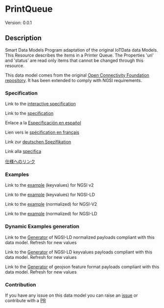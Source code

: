 # PrintQueue
Version: 0.0.1

## Description 

Smart Data Models Program adaptation of the original IoTData data Models. This Resource describes the items in a Printer Queue. The Properties 'uri' and 'status' are read only items that cannot be changed through this resource.

This data model comes from the original [Open Connectivity Foundation repository](https://github.com/openconnectivityfoundation/IoTDataModels). It has been extended to comply with NGSI requirements.
### Specification

Link to the [interactive specification](https://swagger.lab.fiware.org/?url=https://smart-data-models.github.io/dataModel.OCF/PrintQueue/swagger.yaml)

Link to the [specification](https://github.com/smart-data-models/dataModel.OCF/blob/master/PrintQueue/doc/spec.md)

Enlace a la [Especificación en español](https://github.com/smart-data-models/dataModel.OCF/blob/master/PrintQueue/doc/spec_ES.md)

Lien vers le [spécification en français](https://github.com/smart-data-models/dataModel.OCF/blob/master/PrintQueue/doc/spec_FR.md)

Link zur [deutschen Spezifikation](https://github.com/smart-data-models/dataModel.OCF/blob/master/PrintQueue/doc/spec_DE.md)

Link alla [specifica](https://github.com/smart-data-models/dataModel.OCF/blob/master/PrintQueue/doc/spec_IT.md)

[仕様へのリンク](https://github.com/smart-data-models/dataModel.OCF/blob/master/PrintQueue/doc/spec_JA.md)
### Examples

Link to the [example](https://smart-data-models.github.io/dataModel.OCF/PrintQueue/examples/example.json) (keyvalues) for NGSI v2

Link to the [example](https://smart-data-models.github.io/dataModel.OCF/PrintQueue/examples/example.jsonld) (keyvalues) for NGSI-LD

Link to the [example](https://smart-data-models.github.io/dataModel.OCF/PrintQueue/examples/example-normalized.json) (normalized) for NGSI-V2

Link to the [example](https://smart-data-models.github.io/dataModel.OCF/PrintQueue/examples/example-normalized.jsonld) (normalized) for NGSI-LD
### Dynamic Examples generation

Link to the [Generator](https://smartdatamodels.org/extra/ngsi-ld_generator.php?schemaUrl=https://raw.githubusercontent.com/smart-data-models/dataModel.OCF/master/PrintQueue/schema.json&email=info@smartdatamodels.org) of NGSI-LD normalized payloads compliant with this data model. Refresh for new values

Link to the [Generator](https://smartdatamodels.org/extra/ngsi-ld_generator_keyvalues.php?schemaUrl=https://raw.githubusercontent.com/smart-data-models/dataModel.OCF/master/PrintQueue/schema.json&email=info@smartdatamodels.org) of NGSI-LD keyvalues payloads compliant with this data model. Refresh for new values

Link to the [Generator](https://smartdatamodels.org/extra/geojson_features_generator.php?schemaUrl=https://raw.githubusercontent.com/smart-data-models/dataModel.OCF/master/PrintQueue/schema.json&email=info@smartdatamodels.org) of geojson feature format payloads compliant with this data model. Refresh for new values
### Contribution

 If you have any issue on this data model you can raise an [issue](https://github.com/smart-data-models/dataModel.OCF/issues)  or contribute with a [PR](https://github.com/smart-data-models/dataModel.OCF/pulls)